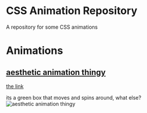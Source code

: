 # CSS Animation Repository

A repository for some CSS animations

# Animations

## [aesthetic animation thingy](https://skalixur.github.io/css-animations/animation-test)

[the link](https://skalixur.github.io/css-animations/animation-test)

its a green box that moves and spins around, what else?
![aesthetic animation thingy](https://i.clouds.tf/4b2o/6ndq.png)
